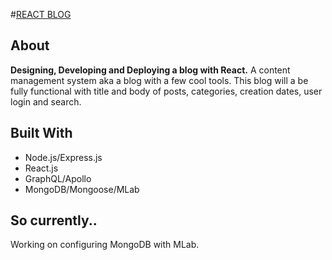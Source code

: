 #[REACT BLOG](https://www.youtube.com/watch?v=aEQ0lvhrcy0)

## About

**Designing, Developing and Deploying a blog with React.** A content management system aka a blog with a few cool tools. This blog will a be fully functional with title and body of posts, categories, creation dates, user login and search.

## Built With

-   Node.js/Express.js
-   React.js
-   GraphQL/Apollo
-   MongoDB/Mongoose/MLab

## So currently..

Working on configuring MongoDB with MLab.
